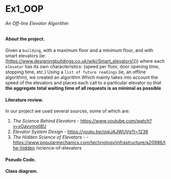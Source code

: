 # Ex1_OOP
###### An Off-line Elevator Algorithm

#### About the project.
Given a `building`, with a maximum floor and a minimum floor, and with smart elevators (ie: [https://www.designingbuildings.co.uk/wiki/Smart_elevators]())
where each `elevator` has its own characteristics: (speed per floor, door opening time, stopping time, etc.)
Using a `list of future readings` (ie, an offline algorithm),
we created an algorithm Which mainly takes into account the speed of the elevators
and places each call to a particular elevator so that **the aggregate total waiting time
of all requests is as minimal as possible**

#### Literature review.

In our project we used several sources, some of which are:
1. _The Science Behind Elevators -_ https://www.youtube.com/watch?v=xOayymoIl8U
2. _Elevator System Design -_ https://youtu.be/siqiJAJWUVg?t=1236
3. _The Hidden Science of Elevators -_ -https://www.popularmechanics.com/technology/infrastructure/a20986/the-hidden
/science-of-elevators

#### Pseudo Code.

#### Class diagram.
